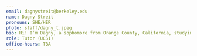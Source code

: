 ```yaml
---
email: dagnystreit@berkeley.edu
name: Dagny Streit
pronouns: SHE/HER
photo: staff/dagny_t.jpeg
bio: Hi! I’m Dagny, a sophomore from Orange County, California, studying applied mathematics and computer science. Outside of class, I enjoy baking, reading, gardening, and traveling!
role: Tutor (UCS1)
office-hours: TBA
---
```

